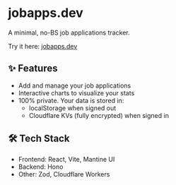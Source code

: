 # jobapps.dev

A minimal, no-BS job applications tracker.

Try it here: [jobapps.dev](https://jobapps.dev)

## ✨ Features

- Add and manage your job applications
- Interactive charts to visualize your stats
- 100% private. Your data is stored in:
  - localStorage when signed out
  - Cloudflare KVs (fully encrypted) when signed in

## 🛠️ Tech Stack

- Frontend: React, Vite, Mantine UI
- Backend: Hono
- Other: Zod, Cloudflare Workers
